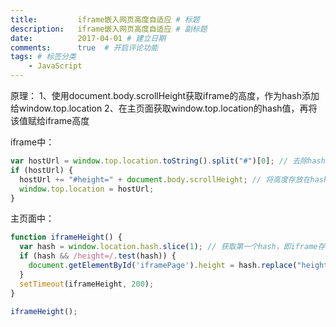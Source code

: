 ```yaml
---
title:         iframe嵌入网页高度自适应 # 标题
description:   iframe嵌入网页高度自适应 # 副标题
date:          2017-04-01 # 建立日期
comments:      true  # 开启评论功能
tags: # 标签分类
    - JavaScript
---
```



原理：
1、使用document.body.scrollHeight获取iframe的高度，作为hash添加给window.top.location
2、在主页面获取window.top.location的hash值，再将该值赋给iframe高度

iframe中：
```js
var hostUrl = window.top.location.toString().split("#")[0]; // 去除hash后的字符串
if (hostUrl) {
  hostUrl += "#height=" + document.body.scrollHeight; // 将高度存放在hash中
  window.top.location = hostUrl;
}
```

主页面中：
```js
function iframeHeight() {
  var hash = window.location.hash.slice(1); // 获取第一个hash，即iframe存在地址栏的hash参数
  if (hash && /height=/.test(hash)) {
    document.getElementById('iframePage').height = hash.replace("height=", "");
  }
  setTimeout(iframeHeight, 200);
}

iframeHeight();
```
